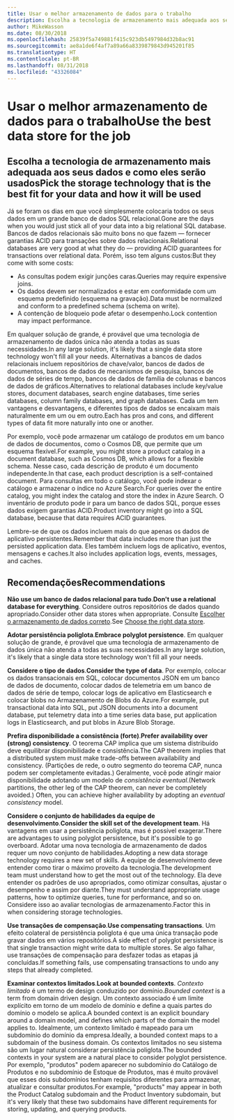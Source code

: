 ```yaml
---
title: Usar o melhor armazenamento de dados para o trabalho
description: Escolha a tecnologia de armazenamento mais adequada aos seus dados e como eles serão usados
author: MikeWasson
ms.date: 08/30/2018
ms.openlocfilehash: 25839f5a749881f415c923db5497984d32b8ac91
ms.sourcegitcommit: ae8a1de6f4af7a89a66a8339879843d945201f85
ms.translationtype: HT
ms.contentlocale: pt-BR
ms.lasthandoff: 08/31/2018
ms.locfileid: "43326084"
---
```

# <a name="use-the-best-data-store-for-the-job"></a><span data-ttu-id="1c456-103">Usar o melhor armazenamento de dados para o trabalho</span><span class="sxs-lookup"><span data-stu-id="1c456-103">Use the best data store for the job</span></span>

## <a name="pick-the-storage-technology-that-is-the-best-fit-for-your-data-and-how-it-will-be-used"></a><span data-ttu-id="1c456-104">Escolha a tecnologia de armazenamento mais adequada aos seus dados e como eles serão usados</span><span class="sxs-lookup"><span data-stu-id="1c456-104">Pick the storage technology that is the best fit for your data and how it will be used</span></span>

<span data-ttu-id="1c456-105">Já se foram os dias em que você simplesmente colocaria todos os seus dados em um grande banco de dados SQL relacional.</span><span class="sxs-lookup"><span data-stu-id="1c456-105">Gone are the days when you would just stick all of your data into a big relational SQL database.</span></span> <span data-ttu-id="1c456-106">Bancos de dados relacionais são muito bons no que fazem &mdash; fornecer garantias ACID para transações sobre dados relacionais.</span><span class="sxs-lookup"><span data-stu-id="1c456-106">Relational databases are very good at what they do &mdash; providing ACID guarantees for transactions over relational data.</span></span> <span data-ttu-id="1c456-107">Porém, isso tem alguns custos:</span><span class="sxs-lookup"><span data-stu-id="1c456-107">But they come with some costs:</span></span>

- <span data-ttu-id="1c456-108">As consultas podem exigir junções caras.</span><span class="sxs-lookup"><span data-stu-id="1c456-108">Queries may require expensive joins.</span></span>
- <span data-ttu-id="1c456-109">Os dados devem ser normalizados e estar em conformidade com um esquema predefinido (esquema na gravação).</span><span class="sxs-lookup"><span data-stu-id="1c456-109">Data must be normalized and conform to a predefined schema (schema on write).</span></span>
- <span data-ttu-id="1c456-110">A contenção de bloqueio pode afetar o desempenho.</span><span class="sxs-lookup"><span data-stu-id="1c456-110">Lock contention may impact performance.</span></span>

<span data-ttu-id="1c456-111">Em qualquer solução de grande, é provável que uma tecnologia de armazenamento de dados única não atenda a todas as suas necessidades.</span><span class="sxs-lookup"><span data-stu-id="1c456-111">In any large solution, it's likely that a single data store technology won't fill all your needs.</span></span> <span data-ttu-id="1c456-112">Alternativas a bancos de dados relacionais incluem repositórios de chave/valor, bancos de dados de documentos, bancos de dados de mecanismos de pesquisa, bancos de dados de séries de tempo, bancos de dados de família de colunas e bancos de dados de gráficos.</span><span class="sxs-lookup"><span data-stu-id="1c456-112">Alternatives to relational databases include key/value stores, document databases, search engine databases, time series databases, column family databases, and graph databases.</span></span> <span data-ttu-id="1c456-113">Cada um tem vantagens e desvantagens, e diferentes tipos de dados se encaixam mais naturalmente em um ou em outro.</span><span class="sxs-lookup"><span data-stu-id="1c456-113">Each has pros and cons, and different types of data fit more naturally into one or another.</span></span> 

<span data-ttu-id="1c456-114">Por exemplo, você pode armazenar um catálogo de produtos em um banco de dados de documentos, como o Cosmos DB, que permite que um esquema flexível.</span><span class="sxs-lookup"><span data-stu-id="1c456-114">For example, you might store a product catalog in a document database, such as Cosmos DB, which allows for a flexible schema.</span></span> <span data-ttu-id="1c456-115">Nesse caso, cada descrição de produto é um documento independente.</span><span class="sxs-lookup"><span data-stu-id="1c456-115">In that case, each product description is a self-contained document.</span></span> <span data-ttu-id="1c456-116">Para consultas em todo o catálogo, você pode indexar o catálogo e armazenar o índice no Azure Search.</span><span class="sxs-lookup"><span data-stu-id="1c456-116">For queries over the entire catalog, you might index the catalog and store the index in Azure Search.</span></span> <span data-ttu-id="1c456-117">O inventário de produto pode ir para um banco de dados SQL, porque esses dados exigem garantias ACID.</span><span class="sxs-lookup"><span data-stu-id="1c456-117">Product inventory might go into a SQL database, because that data requires ACID guarantees.</span></span>

<span data-ttu-id="1c456-118">Lembre-se de que os dados incluem mais do que apenas os dados de aplicativo persistentes.</span><span class="sxs-lookup"><span data-stu-id="1c456-118">Remember that data includes more than just the persisted application data.</span></span> <span data-ttu-id="1c456-119">Eles também incluem logs de aplicativo, eventos, mensagens e caches.</span><span class="sxs-lookup"><span data-stu-id="1c456-119">It also includes application logs, events, messages, and caches.</span></span>

## <a name="recommendations"></a><span data-ttu-id="1c456-120">Recomendações</span><span class="sxs-lookup"><span data-stu-id="1c456-120">Recommendations</span></span>

<span data-ttu-id="1c456-121">**Não use um banco de dados relacional para tudo**.</span><span class="sxs-lookup"><span data-stu-id="1c456-121">**Don't use a relational database for everything**.</span></span> <span data-ttu-id="1c456-122">Considere outros repositórios de dados quando apropriado.</span><span class="sxs-lookup"><span data-stu-id="1c456-122">Consider other data stores when appropriate.</span></span> <span data-ttu-id="1c456-123">Consulte [Escolher o armazenamento de dados correto][data-store-overview].</span><span class="sxs-lookup"><span data-stu-id="1c456-123">See [Choose the right data store][data-store-overview].</span></span>

<span data-ttu-id="1c456-124">**Adotar persistência poliglota**.</span><span class="sxs-lookup"><span data-stu-id="1c456-124">**Embrace polyglot persistence**.</span></span> <span data-ttu-id="1c456-125">Em qualquer solução de grande, é provável que uma tecnologia de armazenamento de dados única não atenda a todas as suas necessidades.</span><span class="sxs-lookup"><span data-stu-id="1c456-125">In any large solution, it's likely that a single data store technology won't fill all your needs.</span></span> 

<span data-ttu-id="1c456-126">**Considere o tipo de dados**.</span><span class="sxs-lookup"><span data-stu-id="1c456-126">**Consider the type of data**.</span></span> <span data-ttu-id="1c456-127">Por exemplo, colocar os dados transacionais em SQL, colocar documentos JSON em um banco de dados de documento, colocar dados de telemetria em um banco de dados de série de tempo, colocar logs de aplicativo em Elasticsearch e colocar blobs no Armazenamento de Blobs do Azure.</span><span class="sxs-lookup"><span data-stu-id="1c456-127">For example, put transactional data into SQL, put JSON documents into a document database, put telemetry data into a time series data base, put application logs in Elasticsearch, and put blobs in Azure Blob Storage.</span></span>

<span data-ttu-id="1c456-128">**Prefira disponibilidade a consistência (forte)**.</span><span class="sxs-lookup"><span data-stu-id="1c456-128">**Prefer availability over (strong) consistency**.</span></span> <span data-ttu-id="1c456-129">O teorema CAP implica que um sistema distribuído deve equilibrar disponibilidade e consistência.</span><span class="sxs-lookup"><span data-stu-id="1c456-129">The CAP theorem implies that a distributed system must make trade-offs between availability and consistency.</span></span> <span data-ttu-id="1c456-130">(Partições de rede, o outro segmento do teorema CAP, nunca podem ser completamente evitadas.) Geralmente, você pode atingir maior disponibilidade adotando um modelo de *consistência eventual*.</span><span class="sxs-lookup"><span data-stu-id="1c456-130">(Network partitions, the other leg of the CAP theorem, can never be completely avoided.) Often, you can achieve higher availability by adopting an *eventual consistency* model.</span></span> 

<span data-ttu-id="1c456-131">**Considere o conjunto de habilidades da equipe de desenvolvimento**.</span><span class="sxs-lookup"><span data-stu-id="1c456-131">**Consider the skill set of the development team**.</span></span> <span data-ttu-id="1c456-132">Há vantagens em usar a persistência poliglota, mas é possível exagerar.</span><span class="sxs-lookup"><span data-stu-id="1c456-132">There are advantages to using polyglot persistence, but it's possible to go overboard.</span></span> <span data-ttu-id="1c456-133">Adotar uma nova tecnologia de armazenamento de dados requer um novo conjunto de habilidades.</span><span class="sxs-lookup"><span data-stu-id="1c456-133">Adopting a new data storage technology requires a new set of skills.</span></span> <span data-ttu-id="1c456-134">A equipe de desenvolvimento deve entender como tirar o máximo proveito da tecnologia.</span><span class="sxs-lookup"><span data-stu-id="1c456-134">The development team must understand how to get the most out of the technology.</span></span> <span data-ttu-id="1c456-135">Ela deve entender os padrões de uso apropriados, como otimizar consultas, ajustar o desempenho e assim por diante.</span><span class="sxs-lookup"><span data-stu-id="1c456-135">They must understand appropriate usage patterns, how to optimize queries, tune for performance, and so on.</span></span> <span data-ttu-id="1c456-136">Considere isso ao avaliar tecnologias de armazenamento.</span><span class="sxs-lookup"><span data-stu-id="1c456-136">Factor this in when considering storage technologies.</span></span> 

<span data-ttu-id="1c456-137">**Use transações de compensação**.</span><span class="sxs-lookup"><span data-stu-id="1c456-137">**Use compensating transactions**.</span></span> <span data-ttu-id="1c456-138">Um efeito colateral de persistência poliglota é que uma única transação pode gravar dados em vários repositórios.</span><span class="sxs-lookup"><span data-stu-id="1c456-138">A side effect of polyglot persistence is that single transaction might write data to multiple stores.</span></span> <span data-ttu-id="1c456-139">Se algo falhar, use transações de compensação para desfazer todas as etapas já concluídas.</span><span class="sxs-lookup"><span data-stu-id="1c456-139">If something fails, use compensating transactions to undo any steps that already completed.</span></span>

<span data-ttu-id="1c456-140">**Examinar contextos limitados**.</span><span class="sxs-lookup"><span data-stu-id="1c456-140">**Look at bounded contexts**.</span></span> <span data-ttu-id="1c456-141">*Contexto limitado* é um termo de design conduzido por domínio.</span><span class="sxs-lookup"><span data-stu-id="1c456-141">*Bounded context* is a term from domain driven design.</span></span> <span data-ttu-id="1c456-142">Um contexto associado é um limite explícito em torno de um modelo de domínio e define a quais partes do domínio o modelo se aplica.</span><span class="sxs-lookup"><span data-stu-id="1c456-142">A bounded context is an explicit boundary around a domain model, and defines which parts of the domain the model applies to.</span></span> <span data-ttu-id="1c456-143">Idealmente, um contexto limitado é mapeado para um subdomínio do domínio da empresa.</span><span class="sxs-lookup"><span data-stu-id="1c456-143">Ideally, a bounded context maps to a subdomain of the business domain.</span></span> <span data-ttu-id="1c456-144">Os contextos limitados no seu sistema são um lugar natural considerar persistência poliglota.</span><span class="sxs-lookup"><span data-stu-id="1c456-144">The bounded contexts in your system are a natural place to consider polyglot persistence.</span></span> <span data-ttu-id="1c456-145">Por exemplo, "produtos" podem aparecer no subdomínio do Catálogo de Produtos e no subdomínio de Estoque de Produtos, mas é muito provável que esses dois subdomínios tenham requisitos diferentes para armazenar, atualizar e consultar produtos.</span><span class="sxs-lookup"><span data-stu-id="1c456-145">For example, "products" may appear in both the Product Catalog subdomain and the Product Inventory subdomain, but it's very likely that these two subdomains have different requirements for storing, updating, and querying products.</span></span>

[data-store-overview]: ../technology-choices/data-store-overview.md